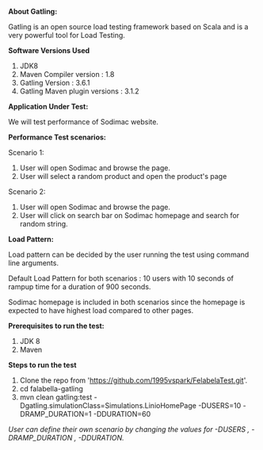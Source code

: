 **About Gatling:**

Gatling is an open source load testing framework based on Scala and is a very powerful tool for Load Testing.

**Software Versions Used**
1. JDK8
2. Maven Compiler version : 1.8
3. Gatling Version : 3.6.1
4. Gatling Maven plugin versions : 3.1.2

**Application Under Test:**

We will test performance of Sodimac website.

**Performance Test scenarios:**

Scenario 1: 
1. User will open Sodimac and browse the page.
2. User will select a random product and open the product's page

Scenario 2:
1. User will open Sodimac and browse the page.
2. User will click on search bar on Sodimac homepage and search for random string.

**Load Pattern:**

Load pattern can be decided by the user running the test using command line arguments.

Default Load Pattern for both scenarios : 10 users with 10 seconds of rampup time for a duration of 900 seconds.

Sodimac homepage is included in both scenarios since the homepage is expected to have highest load compared to other pages.

**Prerequisites to run the test:**

1. JDK 8
2. Maven

**Steps to run the test**

1. Clone the repo from 'https://github.com/1995vspark/FelabelaTest.git'.
2. cd falabella-gatling
3. mvn clean gatling:test -Dgatling.simulationClass=Simulations.LinioHomePage -DUSERS=10 -DRAMP_DURATION=1 -DDURATION=60

*User can define their own scenario by changing the values for -DUSERS , -DRAMP_DURATION , -DDURATION.*

